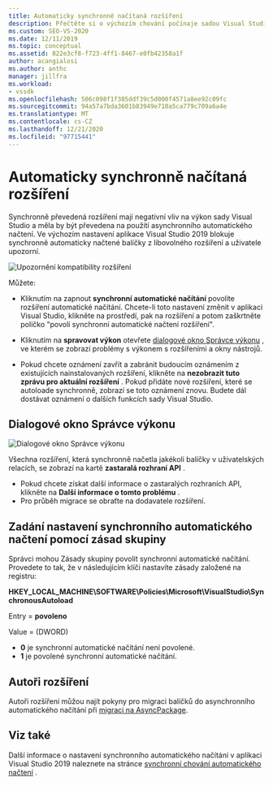 ```yaml
---
title: Automaticky synchronně načítaná rozšíření
description: Přečtěte si o výchozím chování počínaje sadou Visual Studio 2019, které blokuje synchronně automaticky načtené balíčky z libovolného rozšíření.
ms.custom: SEO-VS-2020
ms.date: 12/11/2019
ms.topic: conceptual
ms.assetid: 822e3cf8-f723-4ff1-8467-e0fb42358a1f
author: acangialosi
ms.author: anthc
manager: jillfra
ms.workload:
- vssdk
ms.openlocfilehash: 506c098f1f385ddf39c5d000f4571a8ee92c09fc
ms.sourcegitcommit: 94a57a7bda3601b83949e710a5ca779c709a6a4e
ms.translationtype: MT
ms.contentlocale: cs-CZ
ms.lasthandoff: 12/21/2020
ms.locfileid: "97715441"
---
```

# <a name="synchronously-autoloaded-extensions"></a>Automaticky synchronně načítaná rozšíření

Synchronně převedená rozšíření mají negativní vliv na výkon sady Visual Studio a měla by být převedena na použití asynchronního automatického načtení. Ve výchozím nastavení aplikace Visual Studio 2019 blokuje synchronně automaticky načtené balíčky z libovolného rozšíření a uživatele upozorní.

![Upozornění kompatibility rozšíření](media/extension-compatibility-warning-16-1.png.png)

Můžete:

- Kliknutím na zapnout **synchronní automatické načítání** povolíte rozšíření automatické načítání. Chcete-li toto nastavení změnit v aplikaci Visual Studio, klikněte na prostředí, pak na rozšíření a potom zaškrtněte políčko "povolí synchronní automatické načtení rozšíření". 

- Kliknutím na **spravovat výkon** otevřete [dialogové okno Správce výkonu](#performance-manager-dialog) , ve kterém se zobrazí problémy s výkonem s rozšířeními a okny nástrojů.

- Pokud chcete oznámení zavřít a zabránit budoucím oznámením z existujících nainstalovaných rozšíření, klikněte na **nezobrazit tuto zprávu pro aktuální rozšíření** . Pokud přidáte nové rozšíření, které se autoloade synchronně, zobrazí se toto oznámení znovu. Budete dál dostávat oznámení o dalších funkcích sady Visual Studio.

## <a name="performance-manager-dialog"></a>Dialogové okno Správce výkonu

![Dialogové okno Správce výkonu](media/performance-manager.png)

Všechna rozšíření, která synchronně načetla jakékoli balíčky v uživatelských relacích, se zobrazí na kartě **zastaralá rozhraní API** .

* Pokud chcete získat další informace o zastaralých rozhraních API, klikněte na **Další informace o tomto problému** .
* Pro průběh migrace se obraťte na dodavatele rozšíření.

## <a name="specify-synchronous-autoload-settings-using-group-policy"></a>Zadání nastavení synchronního automatického načtení pomocí zásad skupiny

Správci mohou Zásady skupiny povolit synchronní automatické načítání. Provedete to tak, že v následujícím klíči nastavíte zásady založené na registru:

**HKEY_LOCAL_MACHINE\SOFTWARE\Policies\Microsoft\VisualStudio\SynchronousAutoload**

Entry = **povoleno**

Value = (DWORD)
* **0** je synchronní automatické načítání není povolené.
* **1** je povolené synchronní automatické načítání.

## <a name="extension-authors"></a>Autoři rozšíření
Autoři rozšíření můžou najít pokyny pro migraci balíčků do asynchronního automatického načítání při [migraci na AsyncPackage](https://github.com/Microsoft/VSSDK-Extensibility-Samples/tree/master/AsyncPackageMigration).

## <a name="see-also"></a>Viz také
Další informace o nastavení synchronního automatického načítání v aplikaci Visual Studio 2019 naleznete na stránce [synchronní chování automatického načtení](https://devblogs.microsoft.com/visualstudio/updates-to-synchronous-autoload-of-extensions-in-visual-studio-2019/) .
